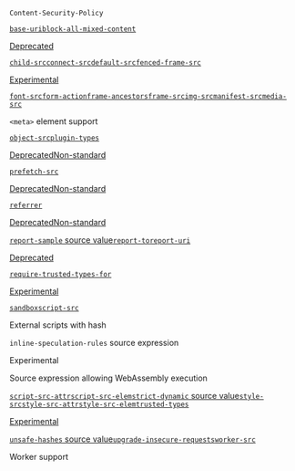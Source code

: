 `Content-Security-Policy`

[`base-uri`](https://developer.mozilla.org/zh-CN/docs/Web/HTTP/Headers/Content-Security-Policy/base-uri)[`block-all-mixed-content`](https://developer.mozilla.org/zh-CN/docs/Web/HTTP/Headers/Content-Security-Policy/block-all-mixed-content)

[Deprecated](https://developer.mozilla.org/zh-CN/docs/Web/HTTP/Headers/Content-Security-Policy/block-all-mixed-content)

[`child-src`](https://developer.mozilla.org/zh-CN/docs/Web/HTTP/Headers/Content-Security-Policy/child-src)[`connect-src`](https://developer.mozilla.org/zh-CN/docs/Web/HTTP/Headers/Content-Security-Policy/connect-src)[`default-src`](https://developer.mozilla.org/zh-CN/docs/Web/HTTP/Headers/Content-Security-Policy/default-src)[`fenced-frame-src`](https://developer.mozilla.org/zh-CN/docs/Web/HTTP/Headers/Content-Security-Policy/fenced-frame-src)

[Experimental](https://developer.mozilla.org/zh-CN/docs/Web/HTTP/Headers/Content-Security-Policy/fenced-frame-src)

[`font-src`](https://developer.mozilla.org/zh-CN/docs/Web/HTTP/Headers/Content-Security-Policy/font-src)[`form-action`](https://developer.mozilla.org/zh-CN/docs/Web/HTTP/Headers/Content-Security-Policy/form-action)[`frame-ancestors`](https://developer.mozilla.org/zh-CN/docs/Web/HTTP/Headers/Content-Security-Policy/frame-ancestors)[`frame-src`](https://developer.mozilla.org/zh-CN/docs/Web/HTTP/Headers/Content-Security-Policy/frame-src)[`img-src`](https://developer.mozilla.org/zh-CN/docs/Web/HTTP/Headers/Content-Security-Policy/img-src)[`manifest-src`](https://developer.mozilla.org/zh-CN/docs/Web/HTTP/Headers/Content-Security-Policy/manifest-src)[`media-src`](https://developer.mozilla.org/zh-CN/docs/Web/HTTP/Headers/Content-Security-Policy/media-src)

`<meta>` element support

[`object-src`](https://developer.mozilla.org/zh-CN/docs/Web/HTTP/Headers/Content-Security-Policy/object-src)[`plugin-types`](https://developer.mozilla.org/zh-CN/docs/Web/HTTP/Headers/Content-Security-Policy/plugin-types)

[DeprecatedNon-standard](https://developer.mozilla.org/zh-CN/docs/Web/HTTP/Headers/Content-Security-Policy/plugin-types)

[`prefetch-src`](https://developer.mozilla.org/zh-CN/docs/Web/HTTP/Headers/Content-Security-Policy/prefetch-src)

[DeprecatedNon-standard](https://developer.mozilla.org/zh-CN/docs/Web/HTTP/Headers/Content-Security-Policy/prefetch-src)

[`referrer`](https://developer.mozilla.org/zh-CN/docs/Web/HTTP/Headers/Content-Security-Policy/referrer)

[DeprecatedNon-standard](https://developer.mozilla.org/zh-CN/docs/Web/HTTP/Headers/Content-Security-Policy/referrer)

[`report-sample` source value](https://developer.mozilla.org/zh-CN/docs/Web/HTTP/Headers/Content-Security-Policy/Sources)[`report-to`](https://developer.mozilla.org/zh-CN/docs/Web/HTTP/Headers/Content-Security-Policy/report-to)[`report-uri`](https://developer.mozilla.org/zh-CN/docs/Web/HTTP/Headers/Content-Security-Policy/report-uri)

[Deprecated](https://developer.mozilla.org/zh-CN/docs/Web/HTTP/Headers/Content-Security-Policy/report-uri)

[`require-trusted-types-for`](https://developer.mozilla.org/zh-CN/docs/Web/HTTP/Headers/Content-Security-Policy/require-trusted-types-for)

[Experimental](https://developer.mozilla.org/zh-CN/docs/Web/HTTP/Headers/Content-Security-Policy/require-trusted-types-for)

[`sandbox`](https://developer.mozilla.org/zh-CN/docs/Web/HTTP/Headers/Content-Security-Policy/sandbox)[`script-src`](https://developer.mozilla.org/zh-CN/docs/Web/HTTP/Headers/Content-Security-Policy/script-src)

External scripts with hash

`inline-speculation-rules` source expression

Experimental

Source expression allowing WebAssembly execution

[`script-src-attr`](https://developer.mozilla.org/zh-CN/docs/Web/HTTP/Headers/Content-Security-Policy/script-src-attr)[`script-src-elem`](https://developer.mozilla.org/zh-CN/docs/Web/HTTP/Headers/Content-Security-Policy/script-src-elem)[`strict-dynamic` source value](https://developer.mozilla.org/zh-CN/docs/Web/HTTP/Headers/Content-Security-Policy/Sources)[`style-src`](https://developer.mozilla.org/zh-CN/docs/Web/HTTP/Headers/Content-Security-Policy/style-src)[`style-src-attr`](https://developer.mozilla.org/zh-CN/docs/Web/HTTP/Headers/Content-Security-Policy/style-src-attr)[`style-src-elem`](https://developer.mozilla.org/zh-CN/docs/Web/HTTP/Headers/Content-Security-Policy/style-src-elem)[`trusted-types`](https://developer.mozilla.org/zh-CN/docs/Web/HTTP/Headers/Content-Security-Policy/trusted-types)

[Experimental](https://developer.mozilla.org/zh-CN/docs/Web/HTTP/Headers/Content-Security-Policy/trusted-types)

[`unsafe-hashes` source value](https://developer.mozilla.org/zh-CN/docs/Web/HTTP/Headers/Content-Security-Policy/Sources)[`upgrade-insecure-requests`](https://developer.mozilla.org/zh-CN/docs/Web/HTTP/Headers/Content-Security-Policy/upgrade-insecure-requests)[`worker-src`](https://developer.mozilla.org/zh-CN/docs/Web/HTTP/Headers/Content-Security-Policy/worker-src)

Worker support
